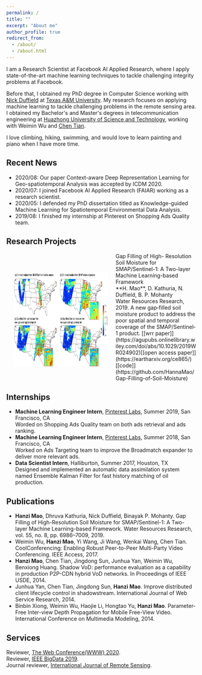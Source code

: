 ```yaml
---
permalink: /
title: ""
excerpt: "About me"
author_profile: true
redirect_from: 
  - /about/
  - /about.html
---
```


I am a Research Scientist at Facebook AI Applied Research, where I apply state-of-the-art machine learning techniques to tackle challenging integrity problems at Facebook.

Before that, I obtained my PhD degree in Computer Science working with [Nick Duffield](https://nickduffield.net/) at [Texas A&M University](https://www.tamu.edu/). My research focuses on applying machine learning to tackle challenging problems in the remote sensing area. I obtained my Bachelor's and Master's degrees in telecommunication engineering at [Huazhong University of Science and Technology](http://english.hust.edu.cn/), working with Weimin Wu and [Chen Tian](https://cs.nju.edu.cn/tianchen/). 

I love climbing, hiking, swimming, and would love to learn painting and piano when I have more time. 

## Recent News
* 2020/08: Our paper Context-aware Deep Representation Learning for Geo-spatiotemporal Analysis was accepted by ICDM 2020.
* 2020/07: I joined Facebook AI Applied Research (FAIAR) working as a research scientist.
* 2020/05: I defended my PhD dissertation titled as Knowledge-guided Machine Learning for Spatiotemporal Environmental Data Analysis.
* 2019/08: I finished my internship at Pinterest on Shopping Ads Quality team. 

## Research Projects
<img align="left" width="250" height="250" src="/images/Fig22.png" hspace="20" vspace="50">
Gap Filling of High- Resolution Soil Moisture for SMAP/Sentinel-1: A Two-layer Machine Learning-based Framework<br/>
**H. Mao**, D. Kathuria, N. Duffield, B. P. Mohanty<br/>
Water Resources Research, 2019.  
A new gap‐filled soil moisture product to address the poor spatial and temporal coverage of the SMAP/Sentinel‐1 product. [[wrr paper]](https://agupubs.onlinelibrary.wiley.com/doi/abs/10.1029/2019WR024902)[[open access paper]](https://eartharxiv.org/ce865/)[[code]](https://github.com/HannaMao/Gap-Filling-of-Soil-Moisture)


## Internships
* **Machine Learning Engineer Intern**, [Pinterest Labs](https://labs.pinterest.com/), Summer 2019, San Francisco, CA<br/>
Worded on Shopping Ads Quality team on both ads retrieval and ads ranking.
* **Machine Learning Engineer Intern**, [Pinterest Labs](https://labs.pinterest.com/), Summer 2018, San Francisco, CA<br/>
Worked on Ads Targeting team to improve the Broadmatch expander to deliver more relevant ads.
* **Data Scientist Intern**, Halliburton, Summer 2017, Houston, TX<br/>
Designed and implemented an automatic data assimilation system named Ensemble Kalman Filter for fast history matching of oil production. 

## Publications
* **Hanzi Mao**, Dhruva Kathuria, Nick Duffield, Binayak P. Mohanty. Gap Filling of High-Resolution Soil Moisture for SMAP/Sentinel-1: A Two-layer Machine Learning-based Framework. Water Resources Research, vol. 55, no. 8, pp. 6986–7009, 2019. 
* Weimin Wu, **Hanzi Mao**, Yi Wang, Ji Wang, Wenkai Wang, Chen Tian. CoolConferencing: Enabling Robust Peer-to-Peer Multi-Party Video Conferencing. IEEE Access, 2017.
* **Hanzi Mao**, Chen Tian, Jingdong Sun, Junhua Yan, Weimin Wu, Benxiong Huang. Shadow VoD: performance evaluation as a capability in production P2P-CDN hybrid VoD networks. In Proceedings of IEEE USDE, 2014.
* Junhua Yan, Chen Tian, Jingdong Sun, **Hanzi Mao**. Improve distributed client lifecycle control in shadowstream. International Journal of Web Service Research, 2014.
* Binbin Xiong, Weimin Wu, Haojie Li, Hongtao Yu, **Hanzi Mao**. Parameter-Free Inter-view Depth Propagation for Mobile Free-View Video. International Conference on Multimedia Modeling, 2014.

## Services
Reviewer, [The Web Conference(WWW) 2020](https://www2020.thewebconf.org/).<br/>
Reviewer, [IEEE BigData 2019](http://bigdataieee.org/BigData2019/).<br/>
Journal reviewer, [International Journal of Remote Sensing](https://www.tandfonline.com/loi/tres20).



